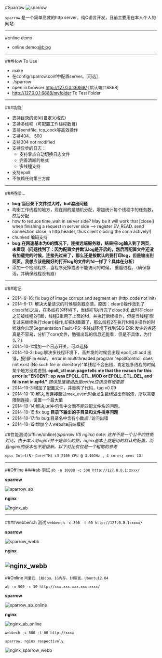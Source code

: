 #Sparrow
![sparrow](www/.res/logo.png)


`sparrow` 是一个简单高效的http server，纯C语言开发，目前主要用在本人个人的网站.

---------------
#online demo

  * online demo:[@blog](http://112.124.44.203:6868/)

----------------
###How To Use
   * make
   * 在config/sparrow.conf中配置server。[可选]
   * ./sparrow
   * open in browser http://127.0.0.1:6868/ [默认端口6868]
   * http://127.0.0.1:6868/myfolder To Test Folder
   
----------------
###功能
   * 支持目录的访问(自定义格式)
   * 支持多线程（可配置工作线程数目）
   * 支持sendfile, tcp_cock等高效操作
   * 支持404， 500
   * 支持304 not modified
   * 支持异步的日志：
       * 支持零点自动切换日志文件
       * 完善清晰的格式
       * 多线程支持
   * 支持epoll
   * 不依赖任何第三方库

-----------------
###待续...
   * __bug:当目录下文件过大时，buf溢出问题__
   *  均衡工作线程的地方，现在用的是随机分配，增加统计每个线程中的任务数，然后分配
   * how to reduce time\_wait in server side? May be it will work that [close() when finishing a request in server side -->   register EV\_READ. send connection close in http header, thus client closing the conn actively!]
   * chunked 编码支持
   * __bug:在网速基本为0的情况下，连接远端服务器，结果把log输入到了网页，未重现（问题找到了：因为配置文件默认log是开启的，然后再配置文件还没有加载完的时候，连接先过来了，那么还是按默认的要打印log，但是输出到网页，我想应该是刚好的打开log的文件的fd一样了？具体在分析）__
   * 添加一个检测程序，当程序死掉或者不能访问的时候， 重启进程。（确保存活，并确保线程没有崩）
   

----------------
###笔记
   * 2014-9-16: fix bug of image corrupt and segment err (http_code not init)
   * 2014-9-17: 解决大量请求的时候服务器崩溃。原因：clear()操作放到了close(fd)之后，在多线程的环境下，当线程1执行完了close(fd),此时在clear之前被线程2打断，线程2重用了上面的fd，并执行后续操作，但是当线程1恢复过来继续执行clear()操作,却把fd重置了，那么线程2在执行fd相关操作的时候就会出现Segmentation Fault.(PS: 多线成环境下找到SEG ERR 发生的点还真是不容易，分析了core文件，勉强出现的信息还能看，但是不具体，为什么？).
   * 2014-10-1:增加一个日志开关，可以选择
   * 2014-10-2: bug:解决多线程环境下，高并发的时候会出现 epoll_ctl add 出错，报错File  exist。
   error in multithreaded program "epollControl: does not exist (No such file or directory)"单线程不会出错，肯定是多线程的时候某个地方没考虑到. __epoll_ctl man page tells me that the reason for this error is:"ENOENT: op was EPOLL_CTL_MOD or EPOLL_CTL_DEL, and fd is not in epfd."__
   _错误是连接退出是active应该没有被重置_
   * 2014-10-3:增加了配置文件，并重构了代码，tag v0.09
   * 2014-10-10:解决,当连接超过max_event时会发生数组溢出而崩溃，所以需要限制连接，设置一个最大值
   * 2014-10-14:解决,url中包含中文而不能匹配文件名的问题。
   * 2014-10-15:fix bug:__目录下输出的子目录和文件排序问题__
   * 2014-10-17:fix bug:目录名中含有小数点'.'访问出错
   * 2014-10-19:增加个人website前端模板

##性能测试(offline/online)(_sparrow VS nginx_)
_note: 这并不是一个公平的性能对比，由于本人对nginx并不是那么的熟，nginx基本上就是用的默认的配置，而且nginx的版本也不是很新。以下对比仅仅是一个粗略的参考_

`cpu: Intel(R) Core(TM) i3-2100 CPU @ 3.10GHz , 4 cores; mem: 1G`

-----------------
##Offline
####ab 测试
`ab -n 10000 -c 500 http://127.0.0.1:xxxx/`

__sparrow__

![sparrow_ab](performance_test/sparrow_ab.png)

__nginx__

![nginx_ab](performance_test/nginx_ab.png)

------------------
####webbench 测试
`webbench -c 500 -t 60 http://127.0.0.1:xxxx/`

__sparrow__

![sparrow_webb](performance_test/sparrow_webbench.png)

__nginx__

![nginx_webb](performance_test/nginx_webbench.png)
-----------------
##Online
`阿里云，1核cpu，1G内存，1M带宽，Ubuntu12.04`

`ab -n 500 -c 10 http://xxx.xxx.xxx.xxx:xxxx/`

__sparrow__

![sparrow_ab_online](performance_test/sparrow_ab_online.jpg)

__nginx__

![nginx_ab_online](performance_test/nginx_ab_online.jpg)


`webbech -c 500 -t 60 http://xxxx`

`sparrow, nginx respectively`

![nginx_sparrow_webb](performance_test/nginx_sparrow_webb.jpg)







